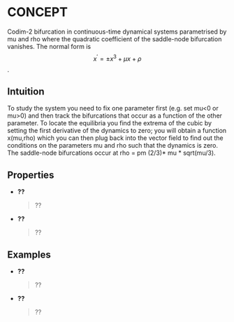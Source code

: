 # CONCEPT
Codim-2 bifurcation in continuous-time dynamical systems parametrised by mu and rho where the quadratic coefficient of the saddle-node bifurcation vanishes. 
The normal form is $$x^{'}=\pm x^3 +\mu x + \rho$$. 

## Intuition
To study the system you need to fix one parameter first (e.g. set mu<0 or mu>0) and then track the bifurcations that occur as a function of the other parameter.
To locate the equilibria you find the extrema of the cubic by setting the first derivative of the dynamics to zero; you will obtain a function x(mu,rho) which you can then plug back into the vector field to find out the conditions on the parameters mu and rho such that the dynamics is zero.
The saddle-node bifurcations occur at rho = pm (2/3)* mu * sqrt(mu/3).

## Properties
* __??__
  > ??
* __??__
  > ??

## Examples
* __??__
  > ??
* __??__
  > ??

